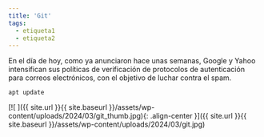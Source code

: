 ```yaml
---
title: 'Git'
tags: 
  - etiqueta1
  - etiqueta2
---
```

En el día de hoy, como ya anunciaron hace unas semanas, Google y Yahoo intensifican sus políticas de verificación de protocolos de autenticación para correos electrónicos, con el objetivo de luchar contra el spam.

```
apt update
```

[![ ]({{ site.url }}{{ site.baseurl }}/assets/wp-content/uploads/2024/03/git_thumb.jpg){: .align-center }]({{ site.url }}{{ site.baseurl }}/assets/wp-content/uploads/2024/03/git.jpg)
